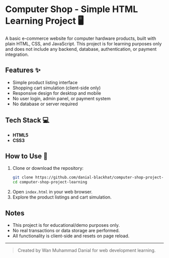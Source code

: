 # Computer Shop - Simple HTML Learning Project 🖥️

A basic e-commerce website for computer hardware products, built with plain HTML, CSS, and JavaScript. This project is for learning purposes only and does not include any backend, database, authentication, or payment integration.

## Features ✨
- Simple product listing interface
- Shopping cart simulation (client-side only)
- Responsive design for desktop and mobile
- No user login, admin panel, or payment system
- No database or server required

## Tech Stack 💻
- **HTML5**
- **CSS3**

## How to Use 🚀

1. Clone or download the repository:
   ```bash
   git clone https://github.com/danial-blackhat/computer-shop-project-learning.git
   cd computer-shop-project-learning
   ```
2. Open `index.html` in your web browser.
3. Explore the product listings and cart simulation.

## Notes
- This project is for educational/demo purposes only.
- No real transactions or data storage are performed.
- All functionality is client-side and resets on page reload.

---

> Created by Wan Muhammad Danial for web development learning.
